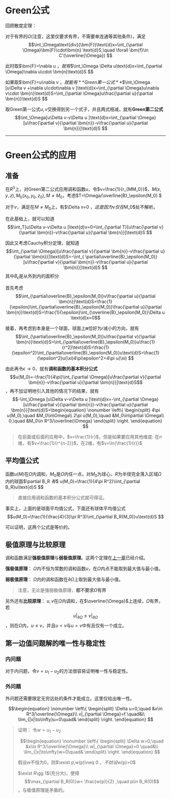 # Green公式

回顾散度定理：

对于有界的$\Omega$(注意，这里仅要求有界，不需要单连通等其他条件)，满足$$\int_\Omega\text{div}(\bm{F})\text{d}x=\int_{\partial \Omega}\bm{F}\cdot\bm{n} \text{d}S,\quad \forall \bm{f}\in C'(\overline{\Omega})  $$

此时取$\bm{F}=\nabla u $，就有$$\int_\Omega \Delta u\text{d}x=\int_{\partial \Omega}\nabla u\cdot \bm{n}\text{d}S $$

如果取$\bm{F}=u\nabla v $，就能有**Green第一公式**$$\int_\Omega [u\Delta v +\nabla u\cdot\nabla v ]\text{d}x=\int_{\partial \Omega}u\nabla v\cdot \bm{n}\text{d}S=\int_{\partial \Omega}u\frac{\partial u}{\partial \bm{n}}\text{d}S $$

取Green第一公式$u,v$交换得到另一个式子，并且两式相减，就有**Green第二公式**$$\int_\Omega[u\Delta v-v\Delta u ]\text{d}x=\int_{\partial \Omega}[u\frac{\partial v}{\partial \bm{n}}-v\frac{\partial u}{\partial \bm{n}}]\text{d}S $$

---

# Green公式的应用

## 准备

在$R^3$上，对Green第二公式应用调和函数$u$，令$v=\frac{1}{r_{MM_0}}$，$M(x,y,z),M_0(x_0,y_0,z_0),M\neq M_0$，考虑$T=\Omega/\overline{B}_\epsilon(M_0) $

对于$v$，满足在$M\neq M_0$上，有$\Delta v=0 $，这是因为$v$仅在$M_0$处不解析。

在此基础上，就可以知道 $$\int_T[u\Delta v-v\Delta u ]\text{d}x=0=\int_{\partial T}[u\frac{\partial v}{\partial \bm{n}}-v\frac{\partial u}{\partial \bm{n}}]\text{d}S $$

因此又考虑Cauchy积分定理，就知道 $$\int_{\partial \Omega}[u\frac{\partial v}{\partial \bm{n}}-v\frac{\partial u}{\partial \bm{n}}]\text{d}S=-\int_{ \partial\overline{B}_\epsilon(M_0)}[u\frac{\partial v}{\partial \bm{n}}-v\frac{\partial u}{\partial \bm{n}}]\text{d}S $$其中$B_\epsilon$是从外到内的面积分

首先考虑 $$\int_{\partial\overline{B}_\epsilon(M_0)}v\frac{\partial u}{\partial \bm{n}}\text{d}S=\frac{1}{\epsilon}\int_{\partial\overline{B}_\epsilon(M_0)}\frac{\partial u}{\partial \bm{n}}\text{d}S=\frac{1}{\epsilon}\int_{\overline{B}_\epsilon(M_0)}\Delta u \text{d}x=0$$

接着，再考虑到本身是一个球面，球面上$\bm{n}$恰好为$r$减小的方向，就有$$\int_{\partial\overline{B}_\epsilon(M_0)}u\frac{\partial v}{\partial \bm{n}}\text{d}S=\int_{\partial\overline{B}_\epsilon(M_0)}u\frac{1}{r^2}\text{d}S=\frac{1}{\epsilon^2}\int_{\partial\overline{B}_\epsilon(M_0)}u\text{d}S=\frac{1}{\epsilon^2}u(\xi)4\pi\epsilon^2=4\pi u(\xi) $$

由此再令$\epsilon\to0$，就有**调和函数的基本积分公式** $$u(M_0)=-\frac{1}{4\pi}\int_{\partial \Omega}[u\frac{\partial v}{\partial \bm{n}}-v\frac{\partial u}{\partial \bm{n}}]\text{d}S$$，再不加证明地引入其他的情况下的结果，就有 $$-\int_\Omega [u\Delta v-v\Delta u ]\text{d}x=-\int_{\partial \Omega}[u\frac{\partial v}{\partial \bm{n}}-v\frac{\partial u}{\partial \bm{n}}]\text{d}S=\begin{equation}
    \nonumber
    \left\{
    \begin{split}
        4\pi u(M_0),\quad &M_0\in\Omega\\
        2\pi u(M_0),\quad &M_0\in\partial \Omega\\
        0,\quad &M_0\in R^3/\overline{\Omega}
    \end{split}
    \right.
\end{equation} $$

> 在前面或后面的应用中，$v=\frac{1}{r}$，但是如果要应用其他维度:
> 在$n$维，有$v=\frac{1}{r^{n-2}}$，在2维，有$v=\ln{\frac{1}{r}}$

## 平均值公式

函数$u(M)$在$\Omega$内调和，$M_0$是$\Omega$内任一点，对$M_0$为球心，$R$为半径完全落入区域$\Omega$内的球面$\partial B_R $有$$ u(M_0)=\frac{1}{4\pi R^2}\iint_{\partial B_R}u\text{d}S $$

> 直接应用调和函数的基本积分公式就可得证。

事实上，上面的是球面平均值公式，下面还有球体平均值公式$$u(M_0)=\frac{1}{\frac{4}{3}\pi R^3}\int_{\partial B_R(M_0)}u\text{d}S $$

可以证明，这两个公式是等价的。

## 极值原理与比较原理

调和函数满足**强极值原理**与**弱极值原理**。这两个定理在[上一章](../第二章-热传导方程/4-极值原理、定解问题解的唯一性与稳定性.md#极值原理)已经介绍。

**强极值原理**： $\Omega$内不恒为常数的调和函数$u$，在$\Omega$内点不能取到最大值与最小值。

**弱极值原理**： $\Omega$内的调和函数在$\partial \Omega$上取到最大值与最小值。

> 注意，无论是强弱极值原理，**都不要求$\Omega$有界**

另外还有**比较原理**： $u, v$在$\Omega$内调和，在$\overline{\Omega}$上连续，$\Omega$有界，若$$u|_{\partial \Omega}\leq v|_{\partial \Omega} $$，则在$\Omega$内，$u\leq v$，并且$u<v$与$u=v$中有且仅有一个成立。

## 第一边值问题解的唯一性与稳定性

### 内问题

对于内问题，令$v=u_1-u_2$的方法很容易证明唯一性与稳定性。

### 外问题

外问题还需要限定无穷远处的条件才能成立。这里仅给出唯一性。

$$\begin{equation}
    \nonumber
    \left\{
        \begin{split}
            \Delta u=0,\quad &x\in R^3/\overline{\Omega}\\
            v|_{\partial \Omega}=f \quad&\\
            \lim_{|x|\to\infty}u=0\quad&
        \end{split}
    \right.
\end{equation} $$

> 证明：
> 令$w=u_1-u_2$
>
> $$\begin{equation}
    \nonumber
    \left\{
        \begin{split}
            \Delta w=0,\quad &x\in R^3/\overline{\Omega}\\
            w|_{\partial \Omega}=0 \quad&\\
            \lim_{|x|\to\infty}w=0\quad&
        \end{split}
    \right.
\end{equation} $$
>
> 假设$w$不恒为$0$，则$\exist p,w(p)\neq 0 $，不妨设$w(p)>0$
>
> $\exist R\gg 1$(充分大)，使得$$\max_{\partial B_R(0)}w< \frac{w(p)}{2} ,\quad p\in B_R(0)$$，与极值原理是矛盾的。


